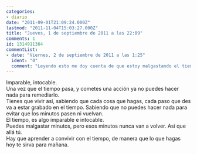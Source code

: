 ```yaml
---
categories:
- diario
date: "2011-09-01T21:09:24.000Z"
lastmod: "2011-11-04T15:03:27.000Z"
title: "Jueves, 1 de septiembre de 2011 a las 22:09"
comments: 1
id: 1314911364
commentList:
- date: "Viernes, 2 de septiembre de 2011 a las 1:25"
  ident: "0"
  comment: "Leyendo esto me doy cuenta de que estoy malgastando el tiempo del que dispongo... tienes mucha razón."
---
```


Imparable, intocable.  
Una vez que el tiempo pasa, y cometes una acción ya no puedes hacer nada para remediarlo.  
Tienes que vivir así, sabiendo que cada cosa que hagas, cada paso que des va a estar grabado en el tiempo. Sabiendo que no puedes hacer nada para evitar que los minutos pasen ni vuelvan.   
El tiempo, es algo imparable e intocable.  
Puedes malgastar minutos, pero esos minutos nunca van a volver. Así que allá tú.  
Hay que aprender a convivir con el tiempo, de manera que lo que hagas hoy te sirva para mañana.